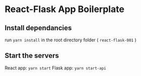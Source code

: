 # React-Flask App Boilerplate

## Install dependancies
run `yarn install` in the root directory folder ( `react-flask-001` )


## Start the servers
React app: `yarn start`
Flask app: `yarn start-api`